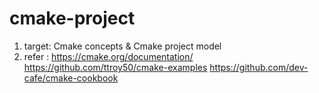 # cmake-project
1. target: Cmake concepts &amp; Cmake project model
2. refer : 
 https://cmake.org/documentation/
 https://github.com/ttroy50/cmake-examples
 https://github.com/dev-cafe/cmake-cookbook
